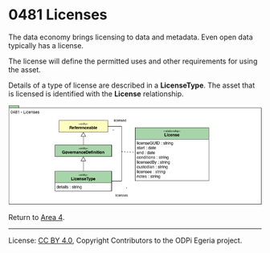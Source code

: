 <!-- SPDX-License-Identifier: CC-BY-4.0 -->
<!-- Copyright Contributors to the ODPi Egeria project. -->

# 0481 Licenses

The data economy brings licensing to data and metadata.  Even open data typically has a license.

The license will define the permitted uses and other requirements for using the asset.

Details of a type of license are described in a **LicenseType**.
The asset that is licensed is identified with the **License** relationship.

![UML](0481-Licenses.png#pagewidth)


Return to [Area 4](Area-4-models.md).

----
License: [CC BY 4.0](https://creativecommons.org/licenses/by/4.0/),
Copyright Contributors to the ODPi Egeria project.